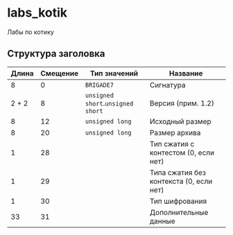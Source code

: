 # labs_kotik
Лабы по котику

## Структура заголовка

|Длина|Смещение|Тип значений|Название|
|---|---|---|---|
|8|0|`BRIGADE7`|Сигнатура|
|2 + 2|8|`unsigned short`.`unsigned short`|Версия (прим. 1.2)|
|8|12|`unsigned long`|Исходный размер|
|8|20|`unsigned long`|Размер архива|
|1|28||Тип сжатия с контестом (0, если нет)|
|1|29||Типа сжатия без контекста (0, если нет)|
|1|30||Тип шифрования|
|33|31||Дополнительные данные|
